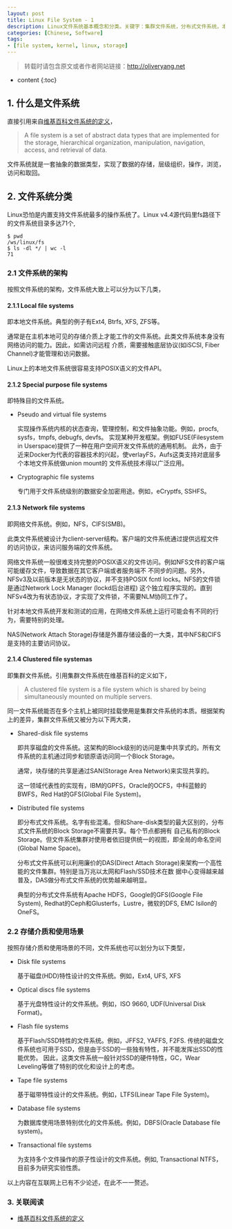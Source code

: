 ```yaml
---
layout: post
title: Linux File System - 1
description: Linux文件系统基本概念和分类。关键字：集群文件系统，分布式文件系统，本地文件系统，特殊目的文件系统，Linux内核，文件系统架构。
categories: [Chinese, Software] 
tags:
- [file system, kernel, linux, storage]
---
```


>转载时请包含原文或者作者网站链接：<http://oliveryang.net>

* content
{:toc}

## 1. 什么是文件系统

直接引用来自[维基百科文件系统的定义](http://en.wikipedia.org/wiki/Filesystem)，

>A file system is a set of abstract data types that are implemented for the storage,
>hierarchical organization, manipulation, navigation, access, and retrieval of data.

文件系统就是一套抽象的数据类型，实现了数据的存储，层级组织，操作，浏览，访问和取回。

## 2. 文件系统分类

Linux恐怕是内置支持文件系统最多的操作系统了。Linux v4.4源代码里fs路径下的文件系统目录多达71个,

	$ pwd
	/ws/linux/fs
	$ ls -dl */ | wc -l
	71

### 2.1 文件系统的架构

按照文件系统的架构，文件系统大致上可以分为以下几类，

#### 2.1.1 Local file systems

即本地文件系统。典型的例子有Ext4, Btrfs, XFS, ZFS等。

通常是在主机本地可见的存储介质上才能工作的文件系统。此类文件系统本身没有网络访问的能力。因此，如需访问远程
介质，需要接触底层协议(如iSCSI, Fiber Channel)才能管理和访问数据。

Linux上的本地文件系统很容易支持POSIX语义的文件API。


#### 2.1.2 Special purpose file systems

即特殊目的文件系统。

- Pseudo and virtual file systems

  实现操作系统内核的状态查询，管理控制，和文件抽象功能。例如，procfs, sysfs，tmpfs, debugfs, devfs。
  实现某种开发框架。例如FUSE(Filesystem in Userspace)提供了一种在用户空间开发文件系统的通用机制。
  此外，由于近来Docker为代表的容器技术的兴起，使verlayFS，Aufs这类支持对底层多个本地文件系统做union mount的
  文件系统技术得以广泛应用。

- Cryptographic file systems
	
  专门用于文件系统级别的数据安全加密用途。例如，eCryptfs, SSHFS。

#### 2.1.3 Network file systems

即网络文件系统。例如，NFS，CIFS(SMB)。

此类文件系统被设计为client-server结构。客户端的文件系统通过提供远程文件的访问协议，来访问服务端的文件系统。

网络文件系统一般很难支持完整的POSIX语义的文件访问。例如NFS文件的客户端可能缓存文件，导致数据在其它客户端或者服务端不
不同步的问题。另外，NFSv3及以前版本是无状态的协议，并不支持POSIX fcntl locks。NFS的文件锁是通过Network Lock Manager
(lockd后台进程) 这个独立程序实现的。直到NFSv4改为有状态协议，才实现了文件锁，不需要NLM协同工作了。

针对本地文件系统开发和测试的应用，在网络文件系统上运行可能会有不同的行为，需要特别的处理。

NAS(Network Attach Storage)存储是外置存储设备的一大类，其中NFS和CIFS是支持的主要访问协议。

#### 2.1.4 Clustered file systemas

即集群文件系统。引用集群文件系统在维基百科的定义如下，

>A clustered file system is a file system which is shared by being simultaneously mounted
>on multiple servers.

同一文件系统能否在多个主机上被同时挂载使用是集群文件系统的本质。根据架构上的差异，集群文件系统又被分为以下两大类，

- Shared-disk file systems

  即共享磁盘的文件系统。这架构的Block级别的访问是集中共享式的。所有文件系统的主机通过同步和锁原语访问同一个Block Storage。

  通常，块存储的共享是通过SAN(Storage Area Network)来实现共享的。

  这一领域代表性的实现有，IBM的GPFS，Oracle的OCFS，中科蓝鲸的BWFS，Red Hat的GFS(Global File System)。

- Distributed file systems

  即分布式文件系统。名字有些混淆。但和Share-disk类型的最大区别的，分布式文件系统的Block Storage不需要共享。每个节点都拥有
  自己私有的Block Storage。但文件系统集群对使用者依旧提供统一的视图，即全局的命名空间(Global Name Space)。

  分布式文件系统可以利用廉价的DAS(Direct Attach Storage)来架构一个高性能的文件集群。特别是当万兆以太网和Flash/SSD技术在数
  据中心变得越来越普及，DAS做分布式文件系统的优势越来越明显。

  典型的分布式文件系统有Apache HDFS，Google的GFS(Google File System), Redhat的Ceph和Glusterfs，Lustre，微软的DFS,
  EMC Isilon的OneFS。

### 2.2 存储介质和使用场景

按照存储介质和使用场景的不同，文件系统也可以划分为以下类型，

* Disk file systems

  基于磁盘(HDD)特性设计的文件系统。例如，Ext4, UFS, XFS 

* Optical discs file systems

  基于光盘特性设计的文件系统。例如，ISO 9660, UDF(Universal Disk Format)。

* Flash file systems

  基于Flash/SSD特性的文件系统。例如，JFFS2, YAFFS, F2FS.
  传统的磁盘文件系统也可用于SSD，但是由于SSD的一些独有特性，并不能发挥出SSD的性能优势。
  因此，这类文件系统一般针对SSD的硬件特性，GC，Wear Leveling等做了特别的优化和设计上的考虑。

* Tape file systems

  基于磁带特性设计的文件系统。例如，LTFS(Linear Tape File System)。

* Database file systems

  为数据库使用场景特别优化的文件系统。例如，DBFS(Oracle Database file system)。

* Transactional file systems

  为支持多个文件操作的原子性设计的文件系统。例如, Transactional NTFS，目前多为研究实验性质。
	
以上内容在互联网上已有不少论述，在此不一一赘述。

### 3. 关联阅读

* [维基百科文件系统的定义](http://en.wikipedia.org/wiki/Filesystem)
